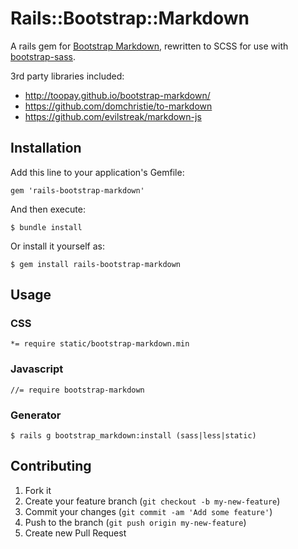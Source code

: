 # Rails::Bootstrap::Markdown

A rails gem for [Bootstrap Markdown](http://toopay.github.io/bootstrap-markdown/), rewritten to SCSS for use with [bootstrap-sass](https://github.com/thomas-mcdonald/bootstrap-sass).

3rd party libraries included:

- http://toopay.github.io/bootstrap-markdown/
- https://github.com/domchristie/to-markdown
- https://github.com/evilstreak/markdown-js

## Installation

Add this line to your application's Gemfile:

    gem 'rails-bootstrap-markdown'

And then execute:

    $ bundle install

Or install it yourself as:

    $ gem install rails-bootstrap-markdown

## Usage

### CSS

```
*= require static/bootstrap-markdown.min
```

### Javascript

```
//= require bootstrap-markdown
```

### Generator
```
$ rails g bootstrap_markdown:install (sass|less|static)
```

## Contributing

1. Fork it
2. Create your feature branch (`git checkout -b my-new-feature`)
3. Commit your changes (`git commit -am 'Add some feature'`)
4. Push to the branch (`git push origin my-new-feature`)
5. Create new Pull Request
